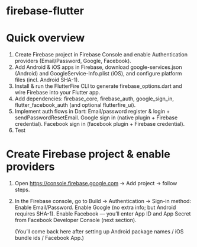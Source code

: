 # firebase-flutter

# Quick overview
1. Create Firebase project in Firebase Console and enable Authentication providers (Email/Password, Google, Facebook).
2. Add Android & iOS apps in Firebase, download google-services.json (Android) and GoogleService-Info.plist (iOS), and configure platform files (incl. Android SHA-1).
3. Install & run the FlutterFire CLI to generate firebase_options.dart and wire Firebase into your Flutter app.
4. Add dependencies: firebase_core, firebase_auth, google_sign_in, flutter_facebook_auth (and optional flutterfire_ui).
5. Implement auth flows in Dart:
    Email/password register & login + sendPasswordResetEmail.
    Google sign in (native plugin + Firebase credential).
    Facebook sign in (facebook plugin + Firebase credential).
6. Test

# Create Firebase project & enable providers
1. Open https://console.firebase.google.com
 → Add project → follow steps.
2. In the Firebase console, go to Build -> Authentication → Sign-in method:
   Enable Email/Password.
   Enable Google (no extra info; but Android requires SHA-1). 
   Enable Facebook — you’ll enter App ID and App Secret from Facebook Developer Console (next section).

   (You’ll come back here after setting up Android package names / iOS bundle ids / Facebook App.)


